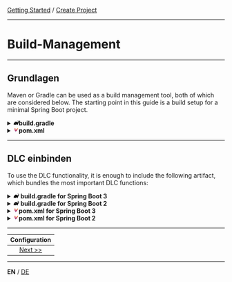 [Getting Started](../index_en.md) / [Create Project](build_management_en.md)

---

# Build-Management

---

## Grundlagen
Maven or Gradle can be used as a build management tool, both of which are considered below.
The starting point in this guide is a build setup for a minimal Spring Boot project.


<details>
<summary><img style="height: 12px" src="../../icons/gradle.svg" alt="gradle"><b>build.gradle</b></summary>

```groovy
plugins {
    id 'java'
    id 'org.springframework.boot' version '3.4.0'
    id 'io.spring.dependency-management' version '1.1.6'
}

group = 'com.example'
version = '0.0.1-SNAPSHOT'

java {
    toolchain {
        languageVersion = JavaLanguageVersion.of(17)
    }
}

repositories {
    mavenCentral()
}

dependencies {
    implementation 'org.springframework.boot:spring-boot-starter'
}
```
</details>

<details>
<summary><img style="height: 12px" src="../../icons/file-type-maven.svg" alt="maven"><b>pom.xml</b></summary>

```xml
<?xml version="1.0" encoding="UTF-8"?>
<project xmlns="http://maven.apache.org/POM/4.0.0" xmlns:xsi="http://www.w3.org/2001/XMLSchema-instance"
         xsi:schemaLocation="http://maven.apache.org/POM/4.0.0 https://maven.apache.org/xsd/maven-4.0.0.xsd">
    <modelVersion>4.0.0</modelVersion>
    <parent>
        <groupId>org.springframework.boot</groupId>
        <artifactId>spring-boot-starter-parent</artifactId>
        <version>3.4.0</version>
        <relativePath/>
    </parent>
    <groupId>com.example</groupId>
    <artifactId>demo</artifactId>
    <version>0.0.1-SNAPSHOT</version>
    <properties>
        <java.version>17</java.version>
    </properties>
    <dependencies>
        <dependency>
            <groupId>org.springframework.boot</groupId>
            <artifactId>spring-boot-starter</artifactId>
        </dependency>
    </dependencies>

    <build>
        <plugins>
            <plugin>
                <groupId>org.springframework.boot</groupId>
                <artifactId>spring-boot-maven-plugin</artifactId>
            </plugin>
        </plugins>
    </build>
</project>

```
</details>

---

## DLC einbinden
To use the DLC functionality, it is enough to include the following artifact, which bundles the most important DLC 
functions:

<details>
<summary><img style="height: 12px" src="../../icons/gradle.svg" alt="gradle"> <b>build.gradle for Spring Boot 3</b></summary>

```groovy
dependencies {
    implementation 'io.domainlifecycles:spring-boot-3-jooq-complete:2.5.0'
}
```
</details>
<details>
<summary><img style="height: 12px" src="../../icons/gradle.svg" alt="gradle"> <b>build.gradle for Spring Boot 2</b></summary>

```groovy
dependencies {
    implementation 'io.domainlifecycles:spring-boot-2-jooq-complete:2.5.0'
}
```
</details>

<details>
<summary><img style="height: 12px" src="../../icons/file-type-maven.svg" alt="maven"><b>pom.xml for Spring Boot 3</b></summary>

```xml
<dependencies>
    <dependency>
        <groupId>io.domainlifecycles</groupId>
        <artifactId>spring-boot-3-jooq-complete</artifactId>
        <version>2.5.0</version>
    </dependency>
</dependencies>
```
</details>

<details>
<summary><img style="height: 12px" src="../../icons/file-type-maven.svg" alt="maven"><b>pom.xml for Spring Boot 2</b></summary>

```xml
<dependencies>
    <dependency>
        <groupId>io.domainlifecycles</groupId>
        <artifactId>spring-boot-2-jooq-complete</artifactId>
        <version>2.5.0</version>
    </dependency>
</dependencies>
```
</details>

---

|       **Configuration**        |
|:------------------------------:|
| [Next >>](configuration_en.md) |

---

**EN** / [DE](../../german/guides/build_management_de.md)
